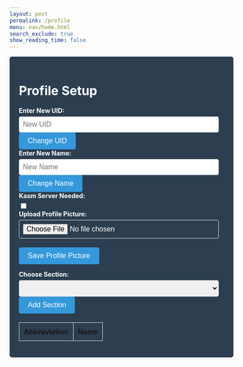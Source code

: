 ```yaml
---
layout: post
permalink: /profile
menu: nav/home.html
search_exclude: true
show_reading_time: false
---
```





<style>




 .profile-container {
     display: flex;
     justify-content: center;
     align-items: center;
 }




.profile-card {
     width: 100%;
     max-width: 600px;
     background-color: #2c3e50; /* Dark blue background */
     border: 1px solid #34495e; /* Darker border */
     border-radius: 5px;
     box-shadow: 0 0 10px rgba(0, 0, 0, 0.1);
     padding: 20px;
     color: #ffffff; /* White text */
 }








 .profile-card label {
     display: block;
     font-weight: bold;
     margin-bottom: 5px;
 }








 .profile-card input[type="text"],
 .profile-card input[type="file"],
 .profile-card select {
     width: calc(100% - 12px);
     padding: 8px;
     border: 1px solid #ddd;
     border-radius: 4px;
     font-size: 16px;
 }








 .profile-card button {
     background-color: #3498db; /* Blue button */
     color: #ffffff;
     border: none;
     border-radius: 4px;
     padding: 10px 20px;
     cursor: pointer;
     font-size: 16px;
 }








 .profile-card button:hover {
     background-color: #2980b9; /* Darker blue on hover */
 }








 .profile-table {
     width: 100%;
     margin-top: 20px;
     border-collapse: collapse;
 }








 .profile-table th,
 .profile-table td {
     border: 1px solid #ddd;
     padding: 10px;
     text-align: left;
 }








 .details-button {
     display: block;
     width: 100%;
     padding: 10px;
     margin-top: 20px;
     background-color: #3498db; /* Blue button */
     color: white;
     border: none;
     border-radius: 5px;
     cursor: pointer;
     text-align: center;
     text-decoration: none;
 }








 .details-button:hover {
     background-color: #2980b9; /* Darker blue on hover */
 }








 .profile-image-box {
     text-align: center;
     margin-top: 20px;
 }








 .profile-image-box img {
     max-width: 100%;
     height: auto;
     border-radius: 50%;
     border: 2px solid #34495e;
 }
 /* CSS styles remain unchanged */
</style>




<div class="profile-container">
 <!-- Profile Setup -->
 <div class="profile-card">
     <h1>Profile Setup</h1>
     <form>
         <div>
             <label for="newUid">Enter New UID:</label>
             <input type="text" id="newUid" placeholder="New UID">
             <button type="button" onclick="changeUid()">Change UID</button>
         </div>
          <div>
             <label for="newUid">Enter New Name:</label>
             <input type="text" id="newName" placeholder="New Name">
             <button type="button" onclick="changeName()">Change Name</button>
         </div>
         <div>
           <label for="kasmServerNeeded">Kasm Server Needed:</label>
           <input type="checkbox" id="kasmServerNeeded" onclick="toggleKasmServerNeeded()">
    </div>
         <label for="profilePicture">Upload Profile Picture:</label>
         <input type="file" id="profilePicture" accept="image/*" onchange="previewProfilePicture(this)">
         <div class="profile-image-box" id="profileImageBox">
             <!-- Profile picture will be displayed here -->
         </div>
         <button type="button" onclick="saveProfilePicture()">Save Profile Picture</button>
         <p id="profile-message" style="color: red;"></p>
         <div>
             <label for="sectionDropdown">Choose Section:</label>
             <select id="sectionDropdown">
                 <!-- Options will be dynamically populated -->
             </select>
         </div>
         <div>
             <button type="button" onclick="addSection()">Add Section</button>
         </div>
         <table class="profile-table" id="profileTable">
             <thead>
                 <tr>
                     <th>Abbreviation</th>
                     <th>Name</th>
                 </tr>
             </thead>
             <tbody id="profileResult">
                 <!-- Table rows will be dynamically populated -->
             </tbody>
         </table>
     </form>
 </div>
</div>










<script type="module">
  // Import fetchOptions from config.js
  import { pythonURI, fetchOptions } from '{{site.baseurl}}/assets/js/api/config.js';




  // Global variable to hold predefined sections
  let predefinedSections = [];




  // Function to fetch  sections from kasm2_backend
  async function fetchPredefinedSections() {
      const URL = pythonURI + "/api/section";




      try {
          const response = await fetch(URL, fetchOptions);
          if (!response.ok) {
              throw new Error(`Failed to fetch predefined sections: ${response.status}`);
          }




          return await response.json();
      } catch (error) {
          console.error('Error fetching predefined sections:', error.message);
          return []; // Return empty array on error
      }
  }




  // Function to populate section dropdown menu
  function populateSectionDropdown(predefinedSections) {
      const sectionDropdown = document.getElementById('sectionDropdown');
      sectionDropdown.innerHTML = ''; // Clear existing options




      predefinedSections.forEach(section => {
          const option = document.createElement('option');
          option.value = section.abbreviation;
          option.textContent = `${section.abbreviation} - ${section.name}`;
          sectionDropdown.appendChild(option);
      });




      // Display sections in the table
      displayProfileSections();
  }




  // Global variable to hold user sections
  let userSections = [];




  // Function to add a section
  window.addSection = async function () {
      const dropdown = document.getElementById('sectionDropdown');
      const selectedOption = dropdown.options[dropdown.selectedIndex];
      const abbreviation = selectedOption.value;
      const name = selectedOption.textContent.split(' ').slice(1).join(' ');




      if (!abbreviation || !name) {
          document.getElementById('profile-message').textContent = 'Please select a section from the dropdown.';
          return;
      }




      // Clear error message
      document.getElementById('profile-message').textContent = '';




      // Add section to userSections array if not already added
      const sectionExists = userSections.some(section => section.abbreviation === abbreviation && section.name === name);
      if (!sectionExists) {
          userSections.push({ abbreviation, name });




          // Display added section in the table
          displayProfileSections();




          // Save sections immediately
          await saveSections();
      }
  }




  // Function to display added sections in the table
  function displayProfileSections() {
      const tableBody = document.getElementById('profileResult');
      tableBody.innerHTML = ''; // Clear existing rows




      userSections.forEach(section => {
          const tr = document.createElement('tr');
          const abbreviationCell = document.createElement('td');
          const nameCell = document.createElement('td');




          abbreviationCell.textContent = section.abbreviation;
          nameCell.textContent = section.name;




          tr.appendChild(abbreviationCell);
          tr.appendChild(nameCell);




          tableBody.appendChild(tr);
      });
  }




  // Function to save sections in the specified format
  async function saveSections() {
      const sectionAbbreviations = userSections.map(section => section.abbreviation);




      const sectionsData = {
          sections: sectionAbbreviations
      };




      const URL = pythonURI + "/api/user/section"; // Adjusted endpoint




      const options = {
          ...fetchOptions,
          method: 'POST',
          body: JSON.stringify(sectionsData)
      };




      try {
          const response = await fetch(URL, options);
          if (!response.ok) {
              throw new Error(`Failed to save sections: ${response.status}`);
          }
          console.log('Sections saved successfully!');




          // Fetch updated data and update table immediately after saving
          await fetchDataAndPopulateTable();
      } catch (error) {
          console.error('Error saving sections:', error.message);
          // Handle error display or fallback mechanism
      }
  }




  // Function to fetch data from the backend and populate the table
  async function fetchDataAndPopulateTable() {
      const URL = pythonURI + "/api/user/section"; // Endpoint to fetch sections data




      try {
          const response = await fetch(URL, fetchOptions);
          if (!response.ok) {
              throw new Error(`Failed to fetch sections: ${response.status}`);
          }




          const sectionsData = await response.json();
          updateTableWithData(sectionsData); // Call function to update table with fetched data
      } catch (error) {
          console.error('Error fetching sections:', error.message);
          // Handle error display or fallback mechanism
      }
  }




  // Function to update table with fetched data
  function updateTableWithData(data) {
      const tableBody = document.getElementById('profileResult');
      tableBody.innerHTML = ''; // Clear existing rows




      data.sections.forEach(section => {
          const tr = document.createElement('tr');
          const abbreviationCell = document.createElement('td');
          const nameCell = document.createElement('td');




          abbreviationCell.textContent = section.abbreviation;
          nameCell.textContent = section.name;




          tr.appendChild(abbreviationCell);
          tr.appendChild(nameCell);




          tableBody.appendChild(tr);
      });
  }




  // Function to fetch user profile data
  async function fetchUserProfile() {
      const URL = pythonURI + "/api/id/pfp"; // Endpoint to fetch user profile data




      try {
          const response = await fetch(URL, fetchOptions);
          if (!response.ok) {
              throw new Error(`Failed to fetch user profile: ${response.status}`);
          }




          const profileData = await response.json();
          displayUserProfile(profileData);
      } catch (error) {
          console.error('Error fetching user profile:', error.message);
          // Handle error display or fallback mechanism
      }
  }




  // Function to display user profile data
  function displayUserProfile(profileData) {
      const profileImageBox = document.getElementById('profileImageBox');
      if (profileData.pfp) {
          const img = document.createElement('img');
          img.src = `data:image/jpeg;base64,${profileData.pfp}`;
          img.alt = 'Profile Picture';
          profileImageBox.innerHTML = ''; // Clear existing content
          profileImageBox.appendChild(img); // Append new image element
      } else {
          profileImageBox.innerHTML = '<p>No profile picture available.</p>';
      }




      // Display other profile information as needed
      // Example: Update HTML elements with profileData.username, profileData.email
  }




  // Function to save profile picture
  window.saveProfilePicture = async function () {
      const fileInput = document.getElementById('profilePicture');
      const file = fileInput.files[0];
      if (!file) return;




      try {
          const base64String = await convertToBase64(file);
          await sendProfilePicture(base64String);
          console.log('Profile picture uploaded successfully!');

          // These lines were failing or not run
          // Update UI immediately after successful upload
          //const profileImage = document.getElementById('profileImage');
          //profileImage.src = base64String; // Set the src attribute directly
          // Fetch image data from backend
          //const imageData = await fetchProfilePictureData(); // Implement this function
          // Process imageData as needed
          //console.log('Image data from backend:', imageData);
      } catch (error) {
          console.error('Error uploading profile picture:', error.message);
          // Handle error display or fallback mechanism
      }
  }




  // Function to fetch profile picture data
  async function fetchProfilePictureData() {
      try {
          const response = await fetch('/api/id/pfp', {
              method: 'GET',
          });
          if (!response.ok) {
              throw new Error('Failed to fetch profile picture data');
          }
          const imageData = await response.json();
          return imageData; // Assuming the backend returns JSON data
      } catch (error) {
          console.error('Error fetching profile picture data:', error.message);
          throw error;
      }
  }




  // Function to convert file to base64
  async function convertToBase64(file) {
      return new Promise((resolve, reject) => {
          const reader = new FileReader();
          reader.onload = () => resolve(reader.result.split(',')[1]); // Remove the prefix part of the result
          reader.onerror = error => reject(error);
          reader.readAsDataURL(file);
      });
  }




  // Function to send profile picture to server
  async function sendProfilePicture(base64String) {
      const URL = pythonURI + "/api/id/pfp"; // Adjust endpoint as needed
      const options = {
          ...fetchOptions,
          method: 'PUT',
          body: JSON.stringify({ pfp: base64String })
      };




      try {
          const response = await fetch(URL, options);
          if (!response.ok) {
              throw new Error(`Failed to upload profile picture: ${response.status}`);
          }
          console.log('Profile picture uploaded successfully!');
          // Handle success response as needed
      } catch (error) {
          console.error('Error uploading profile picture:', error.message);
          // Handle error display or fallback mechanism
      }
  }




  // Function to preview profile picture
  window.previewProfilePicture = function(input) {
      const file = input.files[0];
      if (file) {
          const reader = new FileReader();
          reader.onload = function() {
              const profileImageBox = document.getElementById('profileImageBox');
              profileImageBox.innerHTML = `<img src="${reader.result}" alt="Profile Picture">`;
          };
          reader.readAsDataURL(file);
      }
  }


    window.changeName = async function() {
    const newName = document.getElementById('newName').value.trim();
    const URL = pythonURI + "/api/user"; // Adjusted endpoint




    if (!newName) {
        alert('Please enter a new name.');
        return;
    }




    const data = { name : newName };




    const options = {
        ...fetchOptions,
        method: 'PUT',
        body: JSON.stringify(data)
    };




    try {
        const response = await fetch(URL, options);
        if (!response.ok) {
            throw new Error(`Failed to change UID: ${response.status}`);
        }
        console.log('Name changed successfully!');




        // Optionally, refresh data or UI after UID change
    } catch (error) {
        console.error('Error changing UID:', error.message);
        // Handle error display or fallback mechanism
    }
};


  window.changeUid = async function() {
    const newUid = document.getElementById('newUid').value.trim();
    const URL = pythonURI + "/api/user"; // Adjusted endpoint




    if (!newUid) {
        alert('Please enter a new UID.');
        return;
    }




    const data = { uid: newUid };




    const options = {
        ...fetchOptions,
        method: 'PUT',
        body: JSON.stringify(data)
    };




    try {
        const response = await fetch(URL, options);
        if (!response.ok) {
            throw new Error(`Failed to change UID: ${response.status}`);
        }
        console.log('UID changed successfully!');




        // Optionally, refresh data or UI after UID change
    } catch (error) {
        console.error('Error changing UID:', error.message);
        // Handle error display or fallback mechanism
    }
};


window.fetchKasmServerNeeded = async function() {
   const URL = pythonURI + "/api/id"; // Adjusted endpoint


   try {
       const response = await fetch(URL, fetchOptions);
       if (!response.ok) {
           throw new Error(`Failed to fetch kasm_server_needed: ${response.status}`);
       }


       const userData = await response.json();
       const kasmServerNeeded = userData.kasm_server_needed


       // Update checkbox state based on fetched value
       const checkbox = document.getElementById('kasmServerNeeded');
       checkbox.checked = kasmServerNeeded;
   } catch (error) {
       console.error('Error fetching kasm_server_needed:', error.message);
       // Handle error display or fallback mechanism
   }
};


// Function to toggle kasm_server_needed attribute on checkbox change
window.toggleKasmServerNeeded = async function() {
   const checkbox = document.getElementById('kasmServerNeeded');
   const newKasmServerNeeded = checkbox.checked;


   const URL = pythonURI + "/api/user"; // Adjusted endpoint


   const data = {
       kasm_server_needed: newKasmServerNeeded
   };


   const options = {
       ...fetchOptions,
       method: 'PUT',
       body: JSON.stringify(data)
   };


   try {
       const response = await fetch(URL, options);
       if (!response.ok) {
           throw new Error(`Failed to update kasm_server_needed: ${response.status}`);
       }
       console.log('Kasm Server Needed updated successfully!');
   } catch (error) {
       console.error('Error updating kasm_server_needed:', error.message);
       // Handle error display or fallback mechanism
   }
};
     window.fetchUid = async function() {
      const URL = pythonURI + "/api/id"; // Adjusted endpoint


      try {
          const response = await fetch(URL, fetchOptions);
          if (!response.ok) {
              throw new Error(`Failed to fetch UID: ${response.status}`);
          }


          const data = await response.json();
          return data.uid;
      } catch (error) {
          console.error('Error fetching UID:', error.message);
          return null;
      }
  };


  // Function to fetch Name from backend
  window.fetchName = async function() {
      const URL = pythonURI + "/api/id"; // Adjusted endpoint


      try {
          const response = await fetch(URL, fetchOptions);
          if (!response.ok) {
              throw new Error(`Failed to fetch Name: ${response.status}`);
          }


          const data = await response.json();
          return data.name;
      } catch (error) {
          console.error('Error fetching Name:', error.message);
          return null;
      }
  };


  // Function to set placeholders for UID and Name
  window.setPlaceholders = async function() {
      const uidInput = document.getElementById('newUid');
      const nameInput = document.getElementById('newName');


      try {
          const uid = await window.fetchUid();
          const name = await window.fetchName();


          if (uid !== null) {
              uidInput.placeholder = uid;
          }
          if (name !== null) {
              nameInput.placeholder = name;
          }
      } catch (error) {
          console.error('Error setting placeholders:', error.message);
      }
  };




  // Call fetchPredefinedSections and initializeProfileSetup when DOM content is loaded
  document.addEventListener('DOMContentLoaded', async function () {
      try {
          predefinedSections = await fetchPredefinedSections();
          console.log('Predefined Sections:', predefinedSections);
          populateSectionDropdown(predefinedSections); // Populate dropdown with fetched sections
          await fetchUserProfile(); // Fetch user profile data
          await fetchDataAndPopulateTable(); // Fetch and populate table with user sections
          await fetchKasmServerNeeded();
          await setPlaceholders();
      } catch (error) {
          console.error('Initialization error:', error.message);
          // Handle initialization error gracefully
      }
  });




</script>



